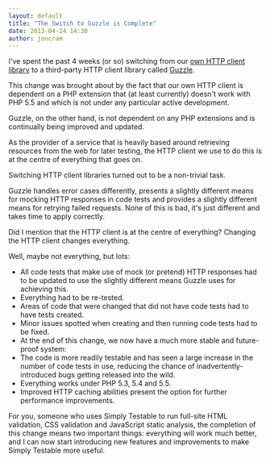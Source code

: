 ```yaml
---
layout: default
title: "The Switch to Guzzle is Complete"
date: 2013-04-24 14:30
author: joncram
---
```

    
I've spent the past 4 weeks (or so) switching from our [own HTTP client library](https://github.com/webignition/http-client) 
to a third-party HTTP client library called [Guzzle](http://guzzlephp.org/).

This change was brought about by the fact that our own HTTP client is
dependent on a PHP extension that (at least currently) doesn't work with
PHP 5.5 and which is not under any particular active development.

Guzzle, on the other hand, is not dependent on any PHP extensions and is
continually being improved and updated.

As the provider of a service that is heavily based around retrieving
resources from the web for later testing, the HTTP client we use to do this
is at the centre of everything that goes on.

Switching HTTP client libraries turned out to be a non-trivial task.

Guzzle handles error cases differently, presents a slightly different means
for mocking HTTP responses in code
tests and provides a slightly different means for retrying failed requests.
None of this is bad, it's just different and takes time to apply correctly.

Did I mention that the HTTP client is at the centre of everything? Changing
the HTTP client changes everything.

Well, maybe not everything, but lots:

- All code tests that make use of mock (or pretend) HTTP responses had to be
updated to use the slightly different means Guzzle uses for achieving this.
- Everything had to be re-tested.
- Areas of code that were changed that did not have code tests had to have
tests created.
- Minor issues spotted when creating and then running code tests had to be
fixed.
- At the end of this change, we now have a much more stable and future-proof
system:
- The code is more readily testable and has seen a large increase in the
number of code tests in use, reducing the chance of inadvertently-introduced
bugs getting released into the wild.
- Everything works under PHP 5.3, 5.4 and 5.5.
- Improved HTTP caching abilities present the option for further performance improvements.

For you, someone who uses Simply Testable to run full-site HTML validation,
CSS validation and JavaScript static analysis, the completion of this change
means two important things: everything will work much better, and I can
now start introducing new features and improvements to make Simply Testable
more useful.
